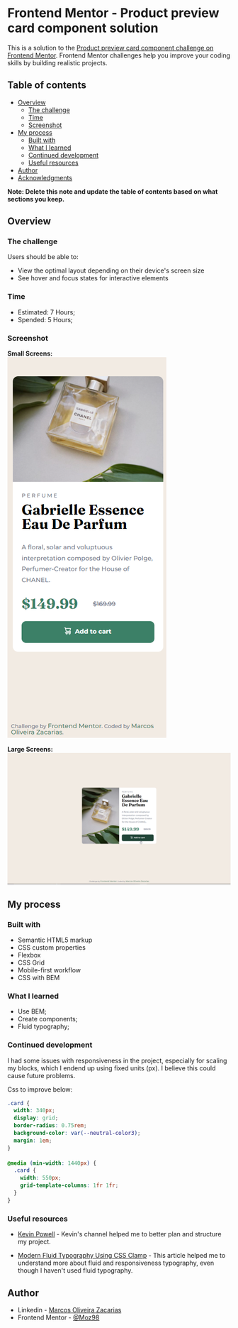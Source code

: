 # Frontend Mentor - Product preview card component solution

This is a solution to the [Product preview card component challenge on Frontend Mentor](https://www.frontendmentor.io/challenges/product-preview-card-component-GO7UmttRfa). Frontend Mentor challenges help you improve your coding skills by building realistic projects.

## Table of contents

- [Overview](#overview)
  - [The challenge](#the-challenge)
  - [Time](#time)
  - [Screenshot](#screenshot)
- [My process](#my-process)
  - [Built with](#built-with)
  - [What I learned](#what-i-learned)
  - [Continued development](#continued-development)
  - [Useful resources](#useful-resources)
- [Author](#author)
- [Acknowledgments](#acknowledgments)

**Note: Delete this note and update the table of contents based on what sections you keep.**

## Overview

### The challenge

Users should be able to:

- View the optimal layout depending on their device's screen size
- See hover and focus states for interactive elements

### Time

- Estimated: 7 Hours;
- Spended: 5 Hours;

### Screenshot

**Small Screens:**  
![Small Screens](./375px.png)

**Large Screens:**  
![Large Screens](./1440px.png)

## My process

### Built with

- Semantic HTML5 markup
- CSS custom properties
- Flexbox
- CSS Grid
- Mobile-first workflow
- CSS with BEM

### What I learned

- Use BEM;
- Create components;
- Fluid typography;

### Continued development

I had some issues with responsiveness in the project, especially for scaling my blocks, which I endend up using fixed units (px). I believe this could cause future problems.

Css to improve below:

```css
.card {
  width: 340px;
  display: grid;
  border-radius: 0.75rem;
  background-color: var(--neutral-color3);
  margin: 1em;
}

@media (min-width: 1440px) {
  .card {
    width: 550px;
    grid-template-columns: 1fr 1fr;
  }
}
```

### Useful resources

- [Kevin Powell](https://www.youtube.com/kepowob) - Kevin's channel helped me to better plan and structure my project.

- [Modern Fluid Typography Using CSS Clamp](https://www.smashingmagazine.com/2022/01/modern-fluid-typography-css-clamp/) - This article helped me to understand more about fluid and responsiveness typography, even though I haven't used fluid typography.

## Author

- Linkedin - [Marcos Oliveira Zacarias](https://www.linkedin.com/in/marcosoliveirazacarias/)
- Frontend Mentor - [@Moz98](https://www.frontendmentor.io/profile/Moz98)
